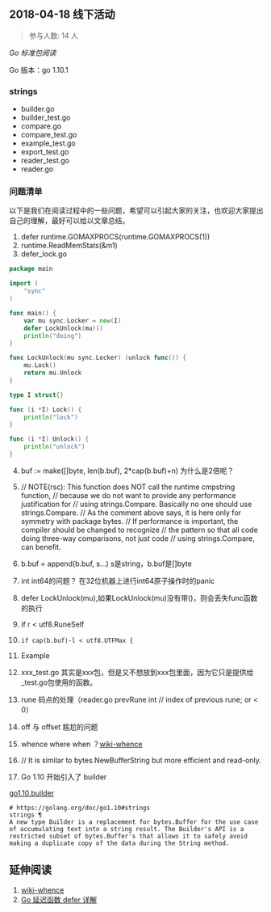 ## 2018-04-18 线下活动

>参与人数: 14 人

*Go 标准包阅读*

Go 版本：go 1.10.1

### strings

- builder.go
- builder_test.go
- compare.go
- compare_test.go
- example_test.go
- export_test.go
- reader_test.go
- reader.go

### 问题清单

以下是我们在阅读过程中的一些问题，希望可以引起大家的关注，也欢迎大家提出自己的理解，最好可以给以文章总结。

1. defer runtime.GOMAXPROCS(runtime.GOMAXPROCS(1))
2. runtime.ReadMemStats(&m1)
3. defer_lock.go

```go
package main

import (
	"sync"
)

func main() {
	var mu sync.Locker = new(I)
	defer LockUnlock(mu)()
	println("doing")
}

func LockUnlock(mu sync.Locker) (unlock func()) {
	mu.Lock()
	return mu.Unlock
}

type I struct{}

func (i *I) Lock() {
	println("lock")
}

func (i *I) Unlock() {
	println("unlock")
}
```

4. 	buf := make([]byte, len(b.buf), 2*cap(b.buf)+n)  为什么是2倍呢？
5. // NOTE(rsc): This function does NOT call the runtime cmpstring function,
	// because we do not want to provide any performance justification for
	// using strings.Compare. Basically no one should use strings.Compare.
	// As the comment above says, it is here only for symmetry with package bytes.
	// If performance is important, the compiler should be changed to recognize
	// the pattern so that all code doing three-way comparisons, not just code
	// using strings.Compare, can benefit.

6. b.buf = append(b.buf, s...) s是string，b.buf是[]byte
7. int int64的问题？ 在32位机器上进行int64原子操作时的panic
8. defer LockUnlock(mu),如果LockUnlock(mu)没有带()，则会丢失func函数的执行
9. 	if r < utf8.RuneSelf 
10. 	if cap(b.buf)-l < utf8.UTFMax {
11. Example
12. xxx_test.go 其实是xxx包，但是又不想放到xxx包里面，因为它只是提供给_test.go包使用的函数。
13. rune 码点的处理（reader.go 	prevRune int   // index of previous rune; or < 0）
14. off 与 offset 尴尬的问题
15. whence where when ？[wiki-whence](https://en.wiktionary.org/wiki/whence)
16. // It is similar to bytes.NewBufferString but more efficient and read-only.
17. Go 1.10 开始引入了 builder 

[go1.10.builder](https://golang.org/doc/go1.10#strings)

```
# https://golang.org/doc/go1.10#strings
strings ¶
A new type Builder is a replacement for bytes.Buffer for the use case of accumulating text into a string result. The Builder's API is a restricted subset of bytes.Buffer's that allows it to safely avoid making a duplicate copy of the data during the String method.
```

## 延伸阅读

1. [wiki-whence](https://en.wiktionary.org/wiki/whence)
2. [Go 延迟函数 defer 详解](https://mp.weixin.qq.com/s/5xeAOYi3OoxCEPe-S2RE2Q)
